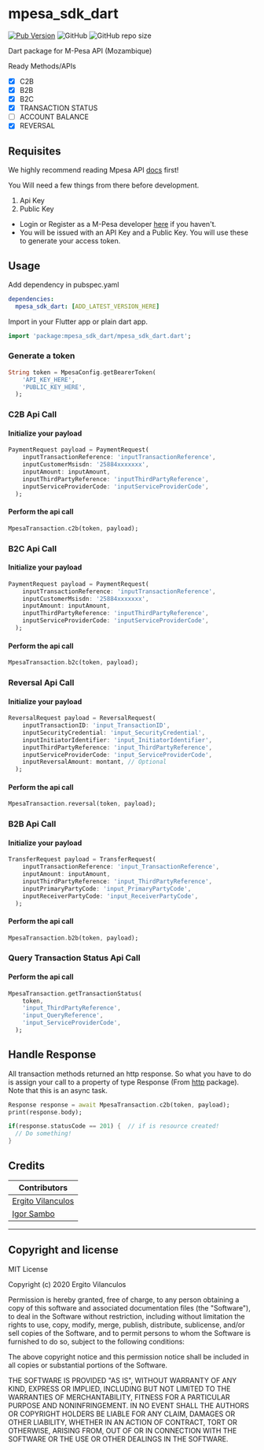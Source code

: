 # mpesa_sdk_dart

[![Pub Version](https://img.shields.io/pub/v/mpesa_sdk_dart?color=blue)](https://pub.dev/packages/mpesa_sdk_dart)
![GitHub](https://img.shields.io/github/license/realrgt/mpesa_sdk_dart)
![GitHub repo size](https://img.shields.io/github/repo-size/realrgt/mpesa_sdk_dart?color=red)

Dart package for M-Pesa API (Mozambique)

Ready Methods/APIs

- [x] C2B
- [x] B2B
- [x] B2C
- [x] TRANSACTION STATUS
- [ ] ACCOUNT BALANCE
- [x] REVERSAL

## Requisites
We highly recommend reading Mpesa API [docs](https://developer.mpesa.vm.co.mz/) first!

You Will need a few things from there before development.

1. Api Key
2. Public Key

- Login or Register as a M-Pesa developer [here](https://developer.mpesa.vm.co.mz/accounts/login/?next=/accounts/signup/) if you haven't.
- You will be issued with an API Key and a Public Key. You will use these to generate your access token.

## Usage

Add dependency in pubspec.yaml

```yaml
dependencies:
  mpesa_sdk_dart: [ADD_LATEST_VERSION_HERE]
```

Import in your Flutter app or plain dart app.
```dart
import 'package:mpesa_sdk_dart/mpesa_sdk_dart.dart';
```

### Generate a token

```dart
String token = MpesaConfig.getBearerToken(
    'API_KEY_HERE',
    'PUBLIC_KEY_HERE',
  );
```

### C2B Api Call

#### Initialize your payload

```dart
PaymentRequest payload = PaymentRequest(
    inputTransactionReference: 'inputTransactionReference',
    inputCustomerMsisdn: '25884xxxxxxx',
    inputAmount: inputAmount,
    inputThirdPartyReference: 'inputThirdPartyReference',
    inputServiceProviderCode: 'inputServiceProviderCode',
  );
```

#### Perform the api call

```dart
MpesaTransaction.c2b(token, payload);
```

### B2C Api Call

#### Initialize your payload

```dart
PaymentRequest payload = PaymentRequest(
    inputTransactionReference: 'inputTransactionReference',
    inputCustomerMsisdn: '25884xxxxxxx',
    inputAmount: inputAmount,
    inputThirdPartyReference: 'inputThirdPartyReference',
    inputServiceProviderCode: 'inputServiceProviderCode',
  );
```

#### Perform the api call

```dart
MpesaTransaction.b2c(token, payload);
```

### Reversal Api Call

#### Initialize your payload

```dart
ReversalRequest payload = ReversalRequest(
    inputTransactionID: 'input_TransactionID',
    inputSecurityCredential: 'input_SecurityCredential',
    inputInitiatorIdentifier: 'input_InitiatorIdentifier',
    inputThirdPartyReference: 'input_ThirdPartyReference',
    inputServiceProviderCode: 'input_ServiceProviderCode',
    inputReversalAmount: montant, // Optional
  );
```

#### Perform the api call

```dart
MpesaTransaction.reversal(token, payload);
```

### B2B Api Call

#### Initialize your payload

```dart
TransferRequest payload = TransferRequest(
    inputTransactionReference: 'input_TransactionReference',
    inputAmount: inputAmount,
    inputThirdPartyReference: 'input_ThirdPartyReference',
    inputPrimaryPartyCode: 'input_PrimaryPartyCode',
    inputReceiverPartyCode: 'input_ReceiverPartyCode',
  );
```

#### Perform the api call

```dart
MpesaTransaction.b2b(token, payload);
```

### Query Transaction Status Api Call

#### Perform the api call

```dart
MpesaTransaction.getTransactionStatus(
    token,
    'input_ThirdPartyReference',
    'input_QueryReference',
    'input_ServiceProviderCode',
  );
```

## Handle Response

All transaction methods returned an http response. So what you have to do is assign your call to a property of type Response (From [http](https://pub.dev/packages/http) package). Note that this is an async task.

```dart
Response response = await MpesaTransaction.c2b(token, payload);
print(response.body);

if(response.statusCode == 201) {  // if is resource created!
  // Do something!
}
```

## Credits

| Contributors |
|--------------|
| [Ergito Vilanculos](https://github.com/realrgt) |
| [Igor Sambo](https://github.com/LSambo02) |

----------------------------

## Copyright and license

MIT License

Copyright (c) 2020 Ergito Vilanculos

Permission is hereby granted, free of charge, to any person obtaining a copy
of this software and associated documentation files (the "Software"), to deal
in the Software without restriction, including without limitation the rights
to use, copy, modify, merge, publish, distribute, sublicense, and/or sell
copies of the Software, and to permit persons to whom the Software is
furnished to do so, subject to the following conditions:

The above copyright notice and this permission notice shall be included in all
copies or substantial portions of the Software.

THE SOFTWARE IS PROVIDED "AS IS", WITHOUT WARRANTY OF ANY KIND, EXPRESS OR
IMPLIED, INCLUDING BUT NOT LIMITED TO THE WARRANTIES OF MERCHANTABILITY,
FITNESS FOR A PARTICULAR PURPOSE AND NONINFRINGEMENT. IN NO EVENT SHALL THE
AUTHORS OR COPYRIGHT HOLDERS BE LIABLE FOR ANY CLAIM, DAMAGES OR OTHER
LIABILITY, WHETHER IN AN ACTION OF CONTRACT, TORT OR OTHERWISE, ARISING FROM,
OUT OF OR IN CONNECTION WITH THE SOFTWARE OR THE USE OR OTHER DEALINGS IN THE
SOFTWARE.


